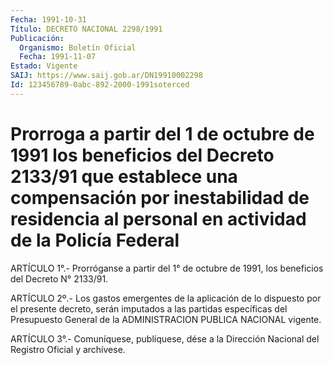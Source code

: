 ```yaml
---
Fecha: 1991-10-31
Título: DECRETO NACIONAL 2298/1991
Publicación:
  Organismo: Boletín Oficial
  Fecha: 1991-11-07
Estado: Vigente
SAIJ: https://www.saij.gob.ar/DN19910002298
Id: 123456789-0abc-892-2000-1991soterced
---
```

# Prorroga a partir del 1 de octubre de 1991 los beneficios del Decreto 2133/91 que establece una compensación por inestabilidad de residencia al personal en actividad de la Policía Federal

<a id="1"></a>
ARTÍCULO 1°.- Prorróganse a partir del 1° de octubre de 1991, los beneficios del Decreto N° 2133/91.

<a id="2"></a>
ARTÍCULO 2º.- Los gastos emergentes de la aplicación de lo dispuesto por el presente decreto, serán imputados a las partidas específicas del Presupuesto General de la ADMINISTRACION PUBLICA NACIONAL vigente.

<a id="3"></a>
ARTÍCULO 3°.- Comuníquese, publíquese, dése a la Dirección Nacional del Registro Oficial y archívese.